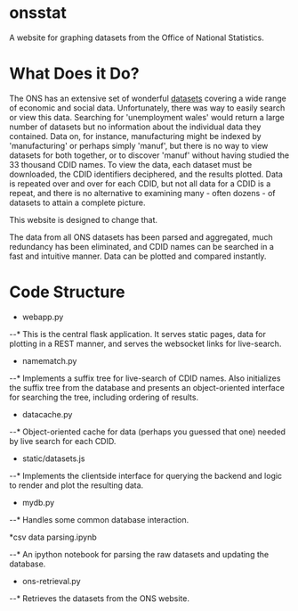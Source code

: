 onsstat
=======

A website for graphing datasets from the Office of National Statistics.

What Does it Do?
================

The ONS has an extensive set of wonderful [datasets](http://www.ons.gov.uk/ons/datasets-and-tables/index.html?content-type=Dataset&pubdateRangeType=allDates&sortBy=pubdate&sortDirection=DESCENDING&newquery=*&pageSize=50&applyFilters=true&content-type-orig=%22Dataset%22+OR+content-type_original%3A%22Reference+table%22) covering a wide range
of economic and social data. Unfortunately, there was way to easily search or 
view this data. Searching for 'unemployment wales' would return a large number of
datasets but no information about the individual data they contained. Data on, for 
instance, manufacturing might be indexed by 'manufacturing' or perhaps simply 'manuf',
but there is no way to view datasets for both together, or to discover 'manuf' without
having studied the 33 thousand CDID names. To view the data, each dataset must be 
downloaded, the CDID identifiers deciphered, and the results plotted. Data is repeated 
over and over for each CDID, but not all data for a CDID is a repeat, and there is no
alternative to examining many - often dozens - of datasets to attain a complete 
picture.

This website is designed to change that.

The data from all ONS datasets has been parsed and aggregated, much redundancy 
has been eliminated, and CDID names can be searched in a fast and intuitive manner.
Data can be plotted and compared instantly.


Code Structure
==============

* webapp.py

--* This is the central flask application. It serves static pages, data for plotting in a 
REST manner, and serves the websocket links for live-search.

* namematch.py

--* Implements a suffix tree for live-search of CDID names. Also initializes the suffix tree
from the database and presents an object-oriented interface for searching the tree, 
including ordering of results.


* datacache.py

--* Object-oriented cache for data (perhaps you guessed that one) needed by live search for each CDID.

* static/datasets.js

--* Implements the clientside interface for querying the backend and logic to render and plot the 
resulting data.

* mydb.py

--* Handles some common database interaction.

*csv data parsing.ipynb

--* An ipython notebook for parsing the raw datasets and updating the database.

* ons-retrieval.py

--* Retrieves the datasets from the ONS website.